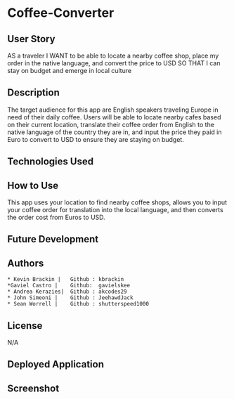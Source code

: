 # Coffee-Converter

## User Story 
AS a traveler I WANT to be able to locate a nearby coffee shop, place my order in the native language, and convert the price to USD SO THAT I can stay on budget and emerge in local culture 

## Description
The target audience for this app are English speakers traveling Europe in need of their daily coffee. Users will be able to locate nearby cafes based on their current location, translate their coffee order from English to the native language of the country they are in, and input the price they paid in Euro to convert to USD to ensure they are staying on budget. 

## Technologies Used

## How to Use

This app uses your location to find nearby coffee shops, allows you to input your coffee order for translation into the local language, and then converts the order cost from Euros to USD.

## Future Development

## Authors

    * Kevin Brackin |   Github : kbrackin
    *Gaviel Castro |    Github:  gavielskee
    * Andrea Kerazies|  Github : akcodes29
    * John Simeoni |    Github : JeehawdJack
    * Sean Worrell |    Github : shutterspeed1000
    
## License

N/A

## Deployed Application

## Screenshot 

